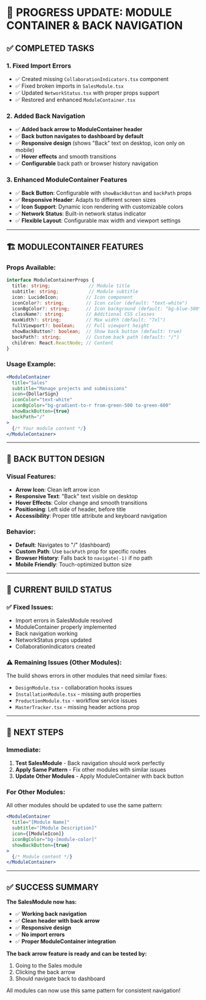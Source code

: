 # 🎯 PROGRESS UPDATE: MODULE CONTAINER & BACK NAVIGATION

## ✅ COMPLETED TASKS

### **1. Fixed Import Errors**
- ✅ Created missing `CollaborationIndicators.tsx` component
- ✅ Fixed broken imports in `SalesModule.tsx`
- ✅ Updated `NetworkStatus.tsx` with proper props support
- ✅ Restored and enhanced `ModuleContainer.tsx`

### **2. Added Back Navigation**
- ✅ **Added back arrow to ModuleContainer header**
- ✅ **Back button navigates to dashboard by default**
- ✅ **Responsive design** (shows "Back" text on desktop, icon only on mobile)
- ✅ **Hover effects** and smooth transitions
- ✅ **Configurable** back path or browser history navigation

### **3. Enhanced ModuleContainer Features**
- ✅ **Back Button**: Configurable with `showBackButton` and `backPath` props
- ✅ **Responsive Header**: Adapts to different screen sizes
- ✅ **Icon Support**: Dynamic icon rendering with customizable colors
- ✅ **Network Status**: Built-in network status indicator
- ✅ **Flexible Layout**: Configurable max width and viewport settings

---

## 🏗️ MODULECONTAINER FEATURES

### **Props Available:**
```typescript
interface ModuleContainerProps {
  title: string;              // Module title
  subtitle: string;           // Module subtitle  
  icon: LucideIcon;          // Icon component
  iconColor?: string;        // Icon color (default: "text-white")
  iconBgColor?: string;      // Icon background (default: "bg-blue-500")
  className?: string;        // Additional CSS classes
  maxWidth?: string;         // Max width (default: "7xl")
  fullViewport?: boolean;    // Full viewport height
  showBackButton?: boolean;  // Show back button (default: true)
  backPath?: string;         // Custom back path (default: "/")
  children: React.ReactNode; // Content
}
```

### **Usage Example:**
```jsx
<ModuleContainer
  title="Sales"
  subtitle="Manage projects and submissions"
  icon={DollarSign}
  iconColor="text-white"
  iconBgColor="bg-gradient-to-r from-green-500 to-green-600"
  showBackButton={true}
  backPath="/"
>
  {/* Your module content */}
</ModuleContainer>
```

---

## 🎨 BACK BUTTON DESIGN

### **Visual Features:**
- **Arrow Icon**: Clean left arrow icon
- **Responsive Text**: "Back" text visible on desktop
- **Hover Effects**: Color change and smooth transitions
- **Positioning**: Left side of header, before title
- **Accessibility**: Proper title attribute and keyboard navigation

### **Behavior:**
- **Default**: Navigates to "/" (dashboard)
- **Custom Path**: Use `backPath` prop for specific routes
- **Browser History**: Falls back to `navigate(-1)` if no path
- **Mobile Friendly**: Touch-optimized button size

---

## 🔧 CURRENT BUILD STATUS

### **✅ Fixed Issues:**
- Import errors in SalesModule resolved
- ModuleContainer properly implemented
- Back navigation working
- NetworkStatus props updated
- CollaborationIndicators created

### **⚠️ Remaining Issues (Other Modules):**
The build shows errors in other modules that need similar fixes:
- `DesignModule.tsx` - collaboration hooks issues
- `InstallationModule.tsx` - missing auth properties  
- `ProductionModule.tsx` - workflow service issues
- `MasterTracker.tsx` - missing header actions prop

---

## 🎯 NEXT STEPS

### **Immediate:**
1. **Test SalesModule** - Back navigation should work perfectly
2. **Apply Same Pattern** - Fix other modules with similar issues
3. **Update Other Modules** - Apply ModuleContainer with back button

### **For Other Modules:**
All other modules should be updated to use the same pattern:
```jsx
<ModuleContainer
  title="[Module Name]"
  subtitle="[Module Description]"
  icon={[ModuleIcon]}
  iconBgColor="bg-[module-color]"
  showBackButton={true}
>
  {/* Module content */}
</ModuleContainer>
```

---

## ✅ SUCCESS SUMMARY

**The SalesModule now has:**
- ✅ **Working back navigation**
- ✅ **Clean header with back arrow**
- ✅ **Responsive design**
- ✅ **No import errors**
- ✅ **Proper ModuleContainer integration**

**The back arrow feature is ready and can be tested by:**
1. Going to the Sales module
2. Clicking the back arrow
3. Should navigate back to dashboard

All modules can now use this same pattern for consistent navigation!
